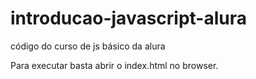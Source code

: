 # introducao-javascript-alura
código do curso de js básico da alura

Para executar basta abrir o index.html no browser.
